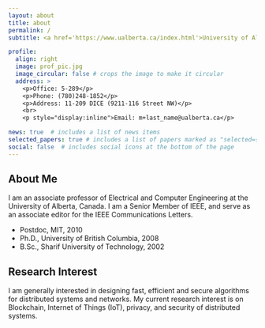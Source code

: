 ```yaml
---
layout: about
title: about
permalink: /
subtitle: <a href='https://www.ualberta.ca/index.html'>University of Alberta</a>

profile:
  align: right
  image: prof_pic.jpg
  image_circular: false # crops the image to make it circular
  address: >
    <p>Office: 5-289</p>
    <p>Phone: (780)248-1852</p>
    <p>Address: 11-209 DICE (9211-116 Street NW)</p>
    <br>
    <p style="display:inline">Email: m+last_name@ualberta.ca</p>

news: true  # includes a list of news items
selected_papers: true # includes a list of papers marked as "selected={true}"
social: false  # includes social icons at the bottom of the page
---
```


## About Me
I am an associate professor of Electrical and Computer Engineering at the University of Alberta, Canada. I am a Senior Member of IEEE, and serve as an associate editor for the IEEE Communications Letters.

* Postdoc, MIT, 2010
* Ph.D., University of British Columbia, 2008
* B.Sc., Sharif University of Technology, 2002

## Research Interest
I am generally interested in designing fast, efficient and secure algorithms for distributed systems and networks. My current research interest is on Blockchain, Internet of Things (IoT), privacy, and security of distributed systems. 